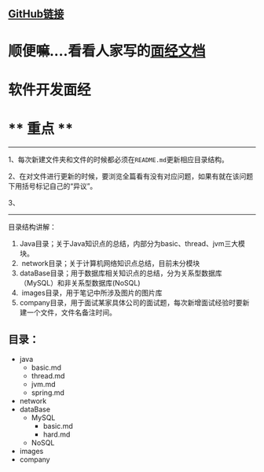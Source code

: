 ## [GitHub链接](https://github.com/Zwbxwwm/doc)
顺便嘛....看看人家写的[面经文档](https://github.com/Snailclimb/JavaGuide)
=======



# 软件开发面经



# ** 重点 ** 

------

1、每次新建文件夹和文件的时候都必须在`README.md`更新相应目录结构。

2、在对文件进行更新的时候，要浏览全篇看有没有对应问题，如果有就在该问题下用括号标记自己的“异议”。

3、

------

目录结构讲解：

1. ​	Java目录；关于Java知识点的总结，内部分为basic、thread、jvm三大模块。
2. ​    network目录；关于计算机网络知识点总结，目前未分模块
3. ​    dataBase目录；用于数据库相关知识点的总结，分为关系型数据库（MySQL）和非关系型数据库(NoSQL)
4. ​    images目录，用于笔记中所涉及图片的图片库
5. ​    company目录，用于面试某家具体公司的面试题，每次新增面试经验时要新建一个文件，文件名备注时间。

## 目录：

- java
  - basic.md
  - thread.md
  - jvm.md
  - spring.md
- network
- dataBase
  - MySQL
    - basic.md
    - hard.md
  - NoSQL
- images
- company
